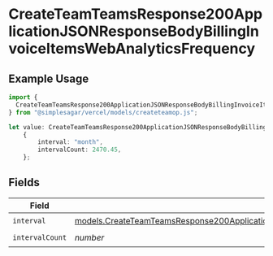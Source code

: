 # CreateTeamTeamsResponse200ApplicationJSONResponseBodyBillingInvoiceItemsWebAnalyticsFrequency

## Example Usage

```typescript
import {
  CreateTeamTeamsResponse200ApplicationJSONResponseBodyBillingInvoiceItemsWebAnalyticsFrequency,
} from "@simplesagar/vercel/models/createteamop.js";

let value: CreateTeamTeamsResponse200ApplicationJSONResponseBodyBillingInvoiceItemsWebAnalyticsFrequency =
    {
        interval: "month",
        intervalCount: 2470.45,
    };
```

## Fields

| Field                                                                                                                                                                                                            | Type                                                                                                                                                                                                             | Required                                                                                                                                                                                                         | Description                                                                                                                                                                                                      |
| ---------------------------------------------------------------------------------------------------------------------------------------------------------------------------------------------------------------- | ---------------------------------------------------------------------------------------------------------------------------------------------------------------------------------------------------------------- | ---------------------------------------------------------------------------------------------------------------------------------------------------------------------------------------------------------------- | ---------------------------------------------------------------------------------------------------------------------------------------------------------------------------------------------------------------- |
| `interval`                                                                                                                                                                                                       | [models.CreateTeamTeamsResponse200ApplicationJSONResponseBodyBillingInvoiceItemsWebAnalyticsInterval](../models/createteamteamsresponse200applicationjsonresponsebodybillinginvoiceitemswebanalyticsinterval.md) | :heavy_check_mark:                                                                                                                                                                                               | N/A                                                                                                                                                                                                              |
| `intervalCount`                                                                                                                                                                                                  | *number*                                                                                                                                                                                                         | :heavy_check_mark:                                                                                                                                                                                               | N/A                                                                                                                                                                                                              |